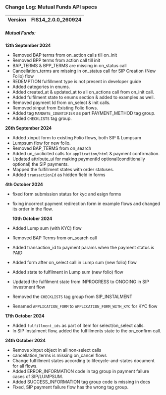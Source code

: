 ### Change Log:  Mutual Funds API specs

| Version                         | FIS14_2.0.0_260924 |
| :------------------------------ | :----------------- |

##### Mutual Funds:

 ****12th September 2024****
- Removed BAP terms from on_action calls till on_init
- Removed BPP terms from action call till init
- BAP_TERMS & BPP_TERMS  are missing in on_status call
- Cancellation_terms are missing in on_status call for SIP Creation (New Folio) flow
- REDEMPTION fulfillment type is not present in developer guide
- Added categories in enums.
- Added created_at & updated_at to all on_actions call from on_init call.
- Added fulfilment state to enums section & added to examples as well.
- Removed payment Id from on_select & init calls.
- Removed xinput from Existing Folio flows.
- Added tag `MANDATE_IDENTIFIER` as part PAYMENT_METHOD tag group.
- Added `CHECKLISTS` tag group.

 ****26th September 2024****
 - Added xinput form to existing Folio flows, both SIP & Lumpsum
 - Lumpsum flow for new folio.
 - Removed BAP_TERMS from on_search
 - Added un_soclicited calls for `application/html` & payment confirmation.
 - Updated attribute_ui for making paymentId optional(conditionally optional) the SIP payments.
 - Mapped the fulfillment states with order statuses.
 - Added `transactionId` as hidden field in forms

  ****4th October 2024****
 - fixed form submission status for kyc and esign forms
 - fixing incorrect payment redirection form in example flows and changed its order in the flow.

   ****10th October 2024****
 - Added Lump sum (with KYC) flow
 - Removed BAP Terms from on_search call
 - Added transaction_id to payment params when the payment status is PAID
 - Added form after on_select call in Lump sum (new folio) flow
 - Added state to fulfilment in Lump sum (new folio) flow
 - Updated the fulfilment state from INPROGRESS to ONGOING in SIP Investment flow
 - Removed the `CHECKLISTS` tag group from SIP_INSTALMENT 
 - Renamed `APPLICATION_FORM` to  `APPLICATION_FORM_WITH_KYC` for KYC flow

  ****17th October 2024****
 - Added `fulfillment_ids` as part of item for select/on_select calls.
 - In SIP Instalment flow, added the fulfillments state to the on_confirm call. 


 ****24th October 2024****
 - Remove xinput object in all non-select calls
 - cancellation_terms is missing on_cancel flows
 - Change fulfillment states according to lifecycle-and-states  document for all flows.
 - Added ERROR_INFORMATION code in tag group in payment failure cases of SIP/LUMPSUM.
 - Added SUCCESS_INFORMATION tag group code is missing in docs
 - Fixed, SIP payment failure flow has the wrong tag group.


   